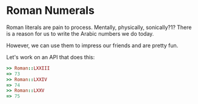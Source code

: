 # Roman Numerals

Roman literals are pain to process. Mentally, physically, sonically?1? There
is a reason for us to write the Arabic numbers we do today.

However, we can use them to impress our friends and are pretty fun.

Let's work on an API that does this:

```ruby
>> Roman::LXXIII
=> 73
>> Roman::LXXIV
=> 74
>> Roman::LXXV
=> 75
```

